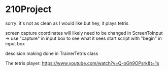 # 210Project

sorry: it's not as clean as I would like but hey, it plays tetris

screen capture coordinates will likely need to be changed in ScreenToInput -> use "capture" in input box to see what it sees
start script with "begin" in input box

descision making done in TrainerTetris class


The tetris player: https://www.youtube.com/watch?v=Q-oGh9OPsrk&t=1s
